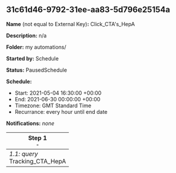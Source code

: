 ## 31c61d46-9792-31ee-aa83-5d796e25154a

**Name** (not equal to External Key)**:** Click_CTA's_HepA

**Description:** n/a

**Folder:** my automations/

**Started by:** Schedule

**Status:** PausedSchedule

**Schedule:**

* Start: 2021-05-04 16:30:00 +00:00
* End: 2021-06-30 00:00:00 +00:00
* Timezone: GMT Standard Time
* Recurrance: every hour until end date

**Notifications:** _none_


| Step 1<br>_<small>-</small>_ |
| --- |
| _1.1: query_<br>Tracking_CTA_HepA |
